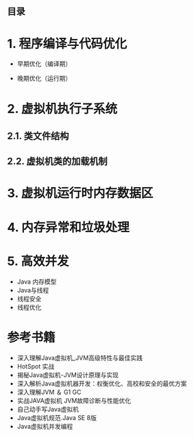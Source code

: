
目录
---

# 1. 程序编译与代码优化

 *  早期优化（编译期）

 *  晚期优化（运行期）

# 2. 虚拟机执行子系统

## 2.1.  类文件结构

## 2.2.  虚拟机类的加载机制

# 3. 虚拟机运行时内存数据区

# 4. 内存异常和垃圾处理

# 5. 高效并发

 *  Java 内存模型
 *  Java与线程
 *  线程安全
 *  线程优化


# 参考书籍
 
  *  深入理解Java虚拟机_JVM高级特性与最佳实践
  *   HotSpot 实战
  *  揭秘Java虚拟机-JVM设计原理与实现
  *  深入解析Java虚拟机器开发：权衡优化、高校和安全的最优方案
  *  深入理解JVM ＆ G1 GC
  *  实战JAVA虚拟机  JVM故障诊断与性能优化
  *  自己动手写Java虚拟机
  *  Java虚拟机规范.Java SE 8版
  *  Java虚拟机并发编程
